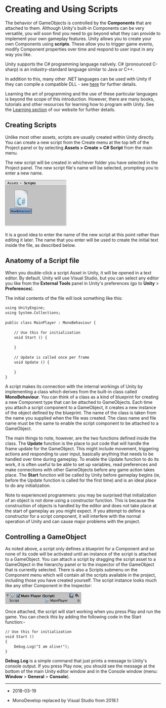 Creating and Using Scripts
==========================


The behavior of GameObjects is controlled by the __Components__ that are attached to them. Although Unity's built-in Components can be very versatile, you will soon find you need to go beyond what they can provide to implement your own gameplay features. Unity allows you to create your own Components using __scripts__. These allow you to trigger game events, modify Component properties over time and respond to user input in any way you like.

Unity supports the C# programming language natively. C# (pronounced C-sharp) is an industry-standard language similar to Java or C++.


In addition to this, many other .NET languages can be used with Unity if they can compile a compatible DLL - see [here](UsingDLL) for further details.

Learning the art of programming and the use of these particular languages is beyond the scope of this introduction. However, there are many books, tutorials and other resources for learning how to program with Unity. See the [Learning section](http://unity3d.com/learn) of our website for further details.


Creating Scripts
----------------


Unlike most other assets, scripts are usually created within Unity directly. You can create a new script from the Create menu at the top left of the Project panel or by selecting __Assets &gt; Create &gt; C# Script__ from the main menu.

The new script will be created in whichever folder you have selected in the Project panel. The new script file's name will be selected, prompting you to enter a new name.


![](../uploads/Main/NewScriptIcon.png) 

It is a good idea to enter the name of the new script at this point rather than editing it later. The name that you enter will be used to create the initial text inside the file, as described below.


Anatomy of a Script file
------------------------


When you double-click a script Asset in Unity, it will be opened in a text editor. By default, Unity will use Visual Studio, but you can select any editor you like from the __External Tools__ panel in Unity's preferences (go to __Unity__ > __Preferences__).

The initial contents of the file will look something like this:




````
using UnityEngine;
using System.Collections;

public class MainPlayer : MonoBehaviour {

	// Use this for initialization
	void Start () {
	
	}
	
	// Update is called once per frame
	void Update () {
	
	}
}

````

A script makes its connection with the internal workings of Unity by implementing a class which derives from the built-in class called __MonoBehaviour__. You can think of a class as a kind of blueprint for creating a new Component type that can be attached to GameObjects. Each time you attach a script component to a GameObject, it creates a new instance of the object defined by the blueprint. The name of the class is taken from the name you supplied when the file was created. The class name and file name must be the same to enable the script component to be attached to a GameObject.

The main things to note, however, are the two functions defined inside the class. The **Update** function is the place to put code that will handle the frame update for the GameObject. This might include movement, triggering actions and responding to user input, basically anything that needs to be handled over time during gameplay. To enable the Update function to do its work, it is often useful to be able to set up variables, read preferences and make connections with other GameObjects before any game action takes place. The **Start** function will be called by Unity before gameplay begins (ie, before the Update function is called for the first time) and is an ideal place to do any initialization.

Note to experienced programmers: you may be surprised that initialization of an object is not done using a constructor function. This is because the construction of objects is handled by the editor and does not take place at the start of gameplay as you might expect. If you attempt to define a constructor for a script component, it will interfere with the normal operation of Unity and can cause major problems with the project.


Controlling a GameObject
------------------------


As noted above, a script only defines a blueprint for a Component and so none of its code will be activated until an instance of the script is attached to a GameObject. You can attach a script by dragging the script asset to a GameObject in the hierarchy panel or to the inspector of the GameObject that is currently selected. There is also a Scripts submenu on the Component menu which will contain all the scripts available in the project, including those you have created yourself. The script instance looks much like any other Component in the Inspector:


![](../uploads/Main/ScriptInInspector.png) 

Once attached, the script will start working when you press Play and run the game. You can check this by adding the following code in the Start function:-



````
// Use this for initialization
void Start () 
{
	Debug.Log("I am alive!");
}

````

**Debug.Log** is a simple command that just prints a message to Unity's console output. If you press Play now, you should see the message at the bottom of the main Unity editor window and in the Console window (menu: __Window__ &gt; __General__ &gt; __Console__).

---
* <span class="page-edit">2018-03-19  <!-- include IncludeTextAmendPageSomeEdit --></span>

* <span class="page-history">MonoDevelop replaced by Visual Studio from 2018.1</span>

